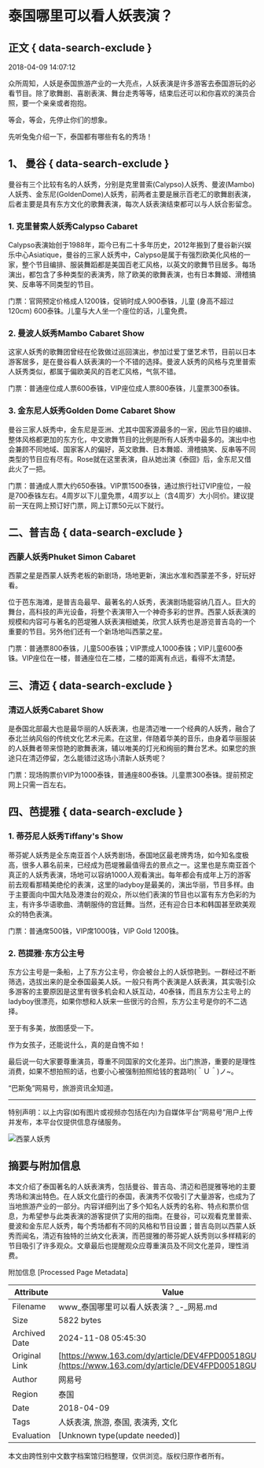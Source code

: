 # 泰国哪里可以看人妖表演？

## 正文 { data-search-exclude }


2018-04-09 14:07:12

众所周知，人妖是泰国旅游产业的一大亮点，人妖表演是许多游客去泰国游玩的必看节目。除了歌舞剧、喜剧表演、舞台走秀等等，结束后还可以和你喜欢的演员合照，要一个亲亲或者抱抱。

等会，等会，先停止你们的想象。

先听兔兔介绍一下，泰国都有哪些有名的秀场！

## 1、 曼谷 { data-search-exclude }

曼谷有三个比较有名的人妖秀，分别是克里普索(Calypso)人妖秀、曼波(Mambo)人妖秀、金东尼(GoldenDome)人妖秀，前两者主要是展示百老汇的歌舞剧表演，后者主要是具有东方文化的歌舞表演，每次人妖表演结束都可以与人妖合影留念。

### 1. 克里普索人妖秀Calypso Cabaret

Calypso表演始创于1988年，距今已有二十多年历史，2012年搬到了曼谷新兴娱乐中心Asiatique，曼谷的三家人妖秀中，Calypso是属于有强烈欧美化风格的一家，整个节目编排、服装舞蹈都是美国百老汇风格，以英文的歌舞节目居多。每场演出，都包含了多种类型的表演秀，除了欧美的歌舞表演，也有日本舞姬、滑稽搞笑、反串等不同类型的节目。

门票：官网预定价格成人1200铢，促销时成人900泰铢，儿童 (身高不超过120cm) 600泰铢。儿童与大人坐一个座位的话，儿童免费。

### 2. 曼波人妖秀Mambo Cabaret Show

这家人妖秀的歌舞团曾经在伦敦做过巡回演出，参加过爱丁堡艺术节，目前以日本游客居多，是在曼谷看人妖表演的一个不错的选择。曼波人妖秀的风格与克里普索人妖秀类似，都属于偏欧美风的百老汇风格，气氛不错。

门票：普通座位成人票600泰铢，VIP座位成人票800泰铢，儿童票300泰铢。

### 3. 金东尼人妖秀Golden Dome Cabaret Show

曼谷三家人妖秀中，金东尼是亚洲、尤其中国客源最多的一家，因此节目的编排、整体风格都更加的东方化，中文歌舞节目的比例是所有人妖秀中最多的。演出中也会兼顾不同地域、国家客人的偏好，英文歌舞、日本舞姬、滑稽搞笑、反串等不同类型的节目应有尽有。Rose就在这里表演，自从她出演《泰囧》后，金东尼又借此火了一把。

门票：普通成人票大约650泰铢。VIP票1500泰铢，通过旅行社订VIP座位，一般是700泰铢左右。4周岁以下儿童免票，4周岁以上（含4周岁）大小同价。建议提前一天在网上预订好门票，网上订票50元以下就行。

## 二、普吉岛 { data-search-exclude }

### 西蒙人妖秀Phuket Simon Cabaret

西蒙之星是西蒙人妖秀老板的新剧场，场地更新，演出水准和西蒙差不多，好玩好看。

位于芭东海滩，是普吉岛最早、最著名的人妖秀，表演剧场能容纳几百人。巨大的舞台，高科技的声光设备，将整个表演带入一个神奇多彩的世界。西蒙人妖表演的规模和内容可与著名的芭堤雅人妖表演相媲美，欣赏人妖秀也是游览普吉岛的一个重要的节目。另外他们还有一个新场地叫西蒙之星。

门票：普通票800泰铢，儿童500泰铢；VIP票成人1000泰铢；VIP儿童600泰铢。VIP座位在一楼，普通座位在二楼，二楼的距离有点远，看得不太清楚。

## 三、清迈 { data-search-exclude }

### 清迈人妖秀Cabaret Show

是泰国北部最大也是最华丽的人妖表演，也是清迈唯一一个经典的人妖秀，融合了泰北兰纳风俗的传统文化艺术元素。在这里，伴随着华美的音乐，由身着华丽服装的人妖舞者带来惊艳的歌舞表演，辅以唯美的灯光和绚丽的舞台艺术。如果您的旅途只在清迈停留，怎么能错过这场小清新人妖秀呢？

门票：现场购票价VIP为1000泰铢，普通座800泰铢。儿童票300泰铢。提前预定网上只需一百左右。

## 四、芭提雅 { data-search-exclude }

### 1. 蒂芬尼人妖秀Tiffany's Show

蒂芬妮人妖秀是全东南亚首个人妖秀剧场，泰国地区最老牌秀场，如今知名度极高，很多人慕名前来，已经成为芭堤雅最值得去的景点之一。这里也是东南亚首个真正的人妖秀表演，场地可以容纳1000人观看演出。每年都会有成年上万的游客前去观看那精美绝伦的表演，这里的ladyboy是最美的，演出华丽，节目多样。由于主要面向中国大陆及港澳台的观众，所以他们表演的节目也以富有东方色彩的为主，有许多华语歌曲、清朝服侍的宫廷舞。当然，还有迎合日本和韩国甚至欧美观众的特色表演。

门票：普通席500铢，VIP席1000铢，VIP Gold 1200铢。

### 2. 芭提雅·东方公主号

东方公主号是一条船，上了东方公主号，你会被台上的人妖惊艳到。一群经过不断筛选，选拔出来的是全泰国最美人妖。一般只有两个表演是人妖表演，其实吸引众多游客的主要原因是这里有很多机会和人妖互动，40泰铢，而且东方公主号上的ladyboy很漂亮，如果你想和人妖来一些很污的合照，东方公主号是你的不二选择。

至于有多美，放图感受一下。

作为女孩子，还能说什么，真的是自愧不如！

最后说一句大家要尊重演员，尊重不同国家的文化差异。出门旅游，重要的是理性消费，如果不想拍照的话，也要小心被强制拍照给钱的套路哟(＾Ｕ＾)ノ~。

“巴斯兔”网易号，旅游资讯全知道。

---

特别声明：以上内容(如有图片或视频亦包括在内)为自媒体平台“网易号”用户上传并发布，本平台仅提供信息存储服务。

![西蒙人妖秀](http://cms-bucket.nosdn.127.net/60f4969b44914a288564e1fdd2762f4120161223114953.jpg)

## 摘要与附加信息

<!-- tcd_abstract -->
本文介绍了泰国著名的人妖表演秀，包括曼谷、普吉岛、清迈和芭提雅等地的主要秀场和演出特色。在人妖文化盛行的泰国，表演秀不仅吸引了大量游客，也成为了当地旅游产业的一部分。内容详细列出了多个知名人妖秀的名称、特点和票价信息，为希望参与此类表演的游客提供了实用的指南。在曼谷，可以观看克里普索、曼波和金东尼人妖秀，每个秀场都有不同的风格和节目设置；普吉岛则以西蒙人妖秀而闻名，清迈有独特的兰纳文化表演，而芭提雅的蒂芬妮人妖秀则以多样精彩的节目吸引了许多观众。文章最后也提醒观众应尊重演员及不同文化差异，理性消费。
<!-- tcd_abstract_end -->

附加信息 [Processed Page Metadata]

| Attribute       | Value                                  |
|-----------------|----------------------------------------|
| Filename        | www_泰国哪里可以看人妖表演？_-_网易.md                             |
| Size            | 5822 bytes                           |
| Archived Date   | 2024-11-08 05:45:30                             |
| Original Link   | [https://www.163.com/dy/article/DEV4FPD00518GUJK.html](https://www.163.com/dy/article/DEV4FPD00518GUJK.html)                       |
| Author          | 网易号                               |
| Region          | 泰国                               |
| Date            | 2018-04-09                                 |
| Tags            | 人妖表演, 旅游, 泰国, 表演秀, 文化                                 |
| Evaluation            | [Unknown type(update needed)]                                 |
<!-- tcd_table_end -->

本文由跨性别中文数字档案馆归档整理，仅供浏览。版权归原作者所有。
